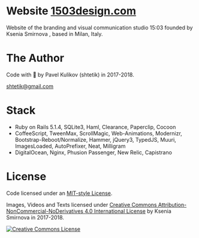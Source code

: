 # Website [1503design.com](https://1503design.com/)
Website of the branding and visual communication studio 15:03 founded by Ksenia Smirnova , based in Milan, Italy.

# The Author
Code with 🍺 by Pavel Kulikov (shtetik) in 2017-2018.

<shtetik@gmail.com>

# Stack
* Ruby on Rails 5.1.4, SQLite3, Haml, Clearance, Paperclip, Cocoon
* CoffeeScript, TweenMax, ScrollMagic, Web-Animations, Modernizr, Bootstrap-Reboot/Normalize, Hammer, jQuery3, TypedJS, Muuri, ImagesLoaded, AutoPrefixer, Neat, Milligram
* DigitalOcean, Nginx, Phusion Passenger, New Relic, Capistrano

# License
Code licensed under an [MIT-style License](https://github.com/shtetik/1503design.com/blob/master/LICENSE).

Images, Videos and Texts licensed under [Creative Commons Attribution-NonCommercial-NoDerivatives 4.0 International License](https://creativecommons.org/licenses/by-nc-nd/4.0/) by Ksenia Smirnova in 2017-2018.

<a rel="license" href="http://creativecommons.org/licenses/by-nc-nd/4.0/"><img alt="Creative Commons License" style="border-width:0" src="https://i.creativecommons.org/l/by-nc-nd/4.0/88x31.png"/></a>
